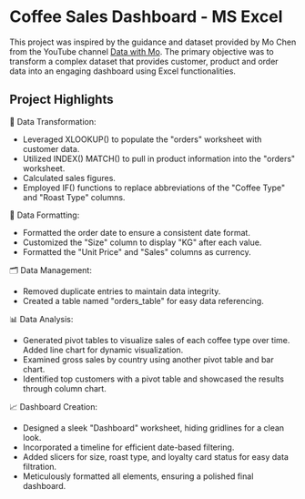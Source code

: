 # Coffee Sales Dashboard - MS Excel
This project was inspired by the guidance and dataset provided by Mo Chen from the YouTube channel [Data with Mo](https://www.youtube.com/@datawithmo). The primary objective was to transform a complex dataset that provides customer, product and order data into an engaging dashboard using Excel functionalities.

## Project Highlights

📂 Data Transformation:
- Leveraged XLOOKUP() to populate the "orders" worksheet with customer data.
- Utilized INDEX() MATCH() to pull in product information into the "orders" worksheet.
- Calculated sales figures.
- Employed IF() functions to replace abbreviations of the "Coffee Type" and "Roast Type" columns.

📅 Data Formatting:
- Formatted the order date to ensure a consistent date format.
- Customized the "Size" column to display "KG" after each value.
- Formatted the "Unit Price" and "Sales" columns as currency.

🗂 Data Management:
- Removed duplicate entries to maintain data integrity.
- Created a table named "orders_table" for easy data referencing.

📊 Data Analysis:
- Generated pivot tables to visualize sales of each coffee type over time. Added line chart for dynamic visualization.
- Examined gross sales by country using another pivot table and bar chart.
- Identified top customers with a pivot table and showcased the results through column chart.

📈 Dashboard Creation:
- Designed a sleek "Dashboard" worksheet, hiding gridlines for a clean look.
- Incorporated a timeline for efficient date-based filtering.
- Added slicers for size, roast type, and loyalty card status for easy data filtration.
- Meticulously formatted all elements, ensuring a polished final dashboard.
